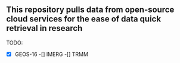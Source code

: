 ## This repository pulls data from open-source cloud services for the ease of data quick retrieval in research

TODO:

-[x] GEOS-16
-[]  IMERG
-[]  TRMM
